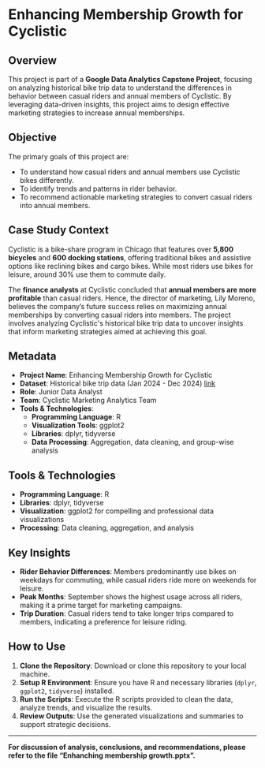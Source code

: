 # Enhancing Membership Growth for Cyclistic

## Overview
This project is part of a **Google Data Analytics Capstone Project**, focusing on analyzing historical bike trip data to understand the differences in behavior between casual riders and annual members of Cyclistic. By leveraging data-driven insights, this project aims to design effective marketing strategies to increase annual memberships.

## Objective
The primary goals of this project are:
- To understand how casual riders and annual members use Cyclistic bikes differently.
- To identify trends and patterns in rider behavior.
- To recommend actionable marketing strategies to convert casual riders into annual members.

## Case Study Context
Cyclistic is a bike-share program in Chicago that features over **5,800 bicycles** and **600 docking stations**, offering traditional bikes and assistive options like reclining bikes and cargo bikes. While most riders use bikes for leisure, around 30% use them to commute daily. 

The **finance analysts** at Cyclistic concluded that **annual members are more profitable** than casual riders. Hence, the director of marketing, Lily Moreno, believes the company’s future success relies on maximizing annual memberships by converting casual riders into members. The project involves analyzing Cyclistic's historical bike trip data to uncover insights that inform marketing strategies aimed at achieving this goal.

## Metadata
- **Project Name**: Enhancing Membership Growth for Cyclistic
- **Dataset**: Historical bike trip data (Jan 2024 - Dec 2024) [link](https://divvy-tripdata.s3.amazonaws.com/index.html)
- **Role**: Junior Data Analyst
- **Team**: Cyclistic Marketing Analytics Team
- **Tools & Technologies**:
  - **Programming Language**: R
  - **Visualization Tools**: ggplot2
  - **Libraries**: dplyr, tidyverse
  - **Data Processing**: Aggregation, data cleaning, and group-wise analysis

## Tools & Technologies
- **Programming Language**: R
- **Libraries**: dplyr, tidyverse
- **Visualization**: ggplot2 for compelling and professional data visualizations
- **Processing**: Data cleaning, aggregation, and analysis

## Key Insights
- **Rider Behavior Differences**: Members predominantly use bikes on weekdays for commuting, while casual riders ride more on weekends for leisure.
- **Peak Months**: September shows the highest usage across all riders, making it a prime target for marketing campaigns.
- **Trip Duration**: Casual riders tend to take longer trips compared to members, indicating a preference for leisure riding.


## How to Use
1. **Clone the Repository**: Download or clone this repository to your local machine.
2. **Setup R Environment**: Ensure you have R and necessary libraries (`dplyr`, `ggplot2`, `tidyverse`) installed.
3. **Run the Scripts**: Execute the R scripts provided to clean the data, analyze trends, and visualize the results.
4. **Review Outputs**: Use the generated visualizations and summaries to support strategic decisions.

---
**For discussion of analysis, conclusions, and recommendations, please refer to the file “Enhanching membership growth.pptx”.**

